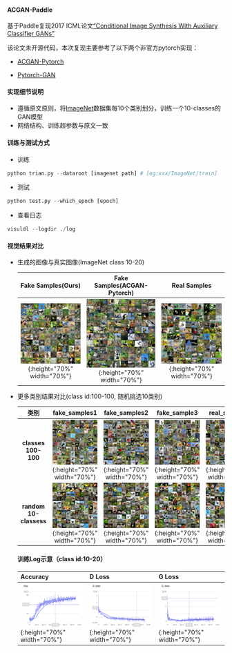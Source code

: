 #### ACGAN-Paddle

基于Paddle复现2017 ICML论文[“Conditional Image Synthesis With Auxiliary Classifier GANs”](https://arxiv.org/abs/1610.09585)

该论文未开源代码，本次复现主要参考了以下两个非官方pytorch实现：

* [ACGAN-Pytorch](https://github.com/clvrai/ACGAN-PyTorch)

* [Pytorch-GAN](https://github.com/eriklindernoren/PyTorch-GAN)

#### 实现细节说明

* 遵循原文原则，将[ImageNet](https://image-net.org/)数据集每10个类别划分，训练一个10-classes的GAN模型
* 网络结构、训练超参数与原文一致

#### 训练与测试方式

* 训练

```python
python trian.py --dataroot [imagenet path] # [eg:xxx/ImageNet/train]
```

* 测试

```python
python test.py --which_epoch [epoch]
```

* 查看日志

```python
visuldl --logdir ./log
```



#### 视觉结果对比

* 生成的图像与真实图像(ImageNet class 10-20)

  |                      Fake Samples(Ours)                      |                 Fake Samples(ACGAN-Pytorch)                  |                         Real Samples                         |
  | :----------------------------------------------------------: | :----------------------------------------------------------: | :----------------------------------------------------------: |
  | ![fake_samples](./imgs/fake_samples.png){:height="70%" width="70%"} | ![fake_samples](./imgs/fake_samples_pytorch.png){:height="70%" width="70%"} | ![real-samples](./imgs/real_samples.png){:height="70%" width="70%"} |

  

* 更多类别结果对比(class id:100-100,  随机挑选10类别)

  |           类别           |                        fake_samples1                         |                        fake_samples2                         |                         fake_sample3                         |                         real_samples                         |
  | :----------------------: | :----------------------------------------------------------: | :----------------------------------------------------------: | :----------------------------------------------------------: | :----------------------------------------------------------: |
  |   **classes 100-100**    | ![](./imgs/100_110/fake_samples_1.png){:height="70%" width="70%"} | ![](./imgs/100_110/fake_samples_2.png){:height="70%" width="70%"} | ![](./imgs/100_110/fake_samples_3.png){:height="70%" width="70%"} | ![](./imgs/100_110/real_samples.png){:height="70%" width="70%"} |
  | **random   10-classess** | ![](./imgs/random_10_class/fake_samples1.png){:height="70%" width="70%"} | ![](./imgs/random_10_class/fake_samples2.png){:height="70%" width="70%"} | ![](./imgs/random_10_class/fake_samples3.png){:height="70%" width="70%"} | ![](./imgs/random_10_class/real_samples.png){:height="70%" width="70%"} |

  

  #### 训练Log示意（class id:10-20）
  
  | Accuracy                                           | D Loss                                                | G Loss                                                |
  | -------------------------------------------------- | ----------------------------------------------------- | ----------------------------------------------------- |
  | ![](./imgs/log/Acc.png){:height="70%" width="70%"} | ![](./imgs/log/D_loss.png){:height="70%" width="70%"} | ![](./imgs/log/G_loss.png){:height="70%" width="70%"} |
  
  
  
  



